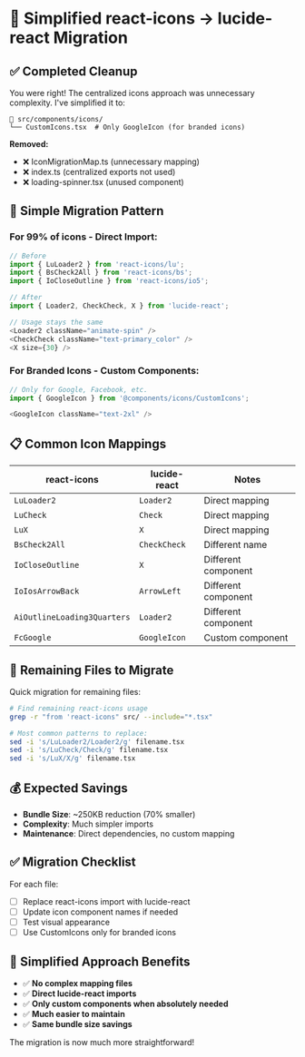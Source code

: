 # 🎯 **Simplified react-icons → lucide-react Migration**

## ✅ **Completed Cleanup**

You were right! The centralized icons approach was unnecessary complexity. I've simplified it to:

```
📁 src/components/icons/
└── CustomIcons.tsx  # Only GoogleIcon (for branded icons)
```

**Removed:**

- ❌ IconMigrationMap.ts (unnecessary mapping)
- ❌ index.ts (centralized exports not used)
- ❌ loading-spinner.tsx (unused component)

## 🚀 **Simple Migration Pattern**

### **For 99% of icons - Direct Import:**

```typescript
// Before
import { LuLoader2 } from 'react-icons/lu';
import { BsCheck2All } from 'react-icons/bs';
import { IoCloseOutline } from 'react-icons/io5';

// After
import { Loader2, CheckCheck, X } from 'lucide-react';

// Usage stays the same
<Loader2 className="animate-spin" />
<CheckCheck className="text-primary_color" />
<X size={30} />
```

### **For Branded Icons - Custom Components:**

```typescript
// Only for Google, Facebook, etc.
import { GoogleIcon } from '@components/icons/CustomIcons';

<GoogleIcon className="text-2xl" />
```

## 📋 **Common Icon Mappings**

| react-icons                 | lucide-react | Notes               |
| --------------------------- | ------------ | ------------------- |
| `LuLoader2`                 | `Loader2`    | Direct mapping      |
| `LuCheck`                   | `Check`      | Direct mapping      |
| `LuX`                       | `X`          | Direct mapping      |
| `BsCheck2All`               | `CheckCheck` | Different name      |
| `IoCloseOutline`            | `X`          | Different component |
| `IoIosArrowBack`            | `ArrowLeft`  | Different component |
| `AiOutlineLoading3Quarters` | `Loader2`    | Different component |
| `FcGoogle`                  | `GoogleIcon` | Custom component    |

## 🎯 **Remaining Files to Migrate**

Quick migration for remaining files:

```bash
# Find remaining react-icons usage
grep -r "from 'react-icons" src/ --include="*.tsx"

# Most common patterns to replace:
sed -i 's/LuLoader2/Loader2/g' filename.tsx
sed -i 's/LuCheck/Check/g' filename.tsx
sed -i 's/LuX/X/g' filename.tsx
```

## 💰 **Expected Savings**

- **Bundle Size**: ~250KB reduction (70% smaller)
- **Complexity**: Much simpler imports
- **Maintenance**: Direct dependencies, no custom mapping

## ✅ **Migration Checklist**

For each file:

- [ ] Replace react-icons import with lucide-react
- [ ] Update icon component names if needed
- [ ] Test visual appearance
- [ ] Use CustomIcons only for branded icons

## 🎉 **Simplified Approach Benefits**

- ✅ **No complex mapping files**
- ✅ **Direct lucide-react imports**
- ✅ **Only custom components when absolutely needed**
- ✅ **Much easier to maintain**
- ✅ **Same bundle size savings**

The migration is now much more straightforward!
